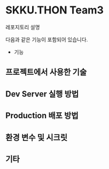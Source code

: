 # SKKU.THON Team3

레포지토리 설명

다음과 같은 기능이 포함되어 있습니다. 
- 기능

## 프로젝트에서 사용한 기술 

## Dev Server 실행 방법

## Production 배포 방법

## 환경 변수 및 시크릿

## 기타
